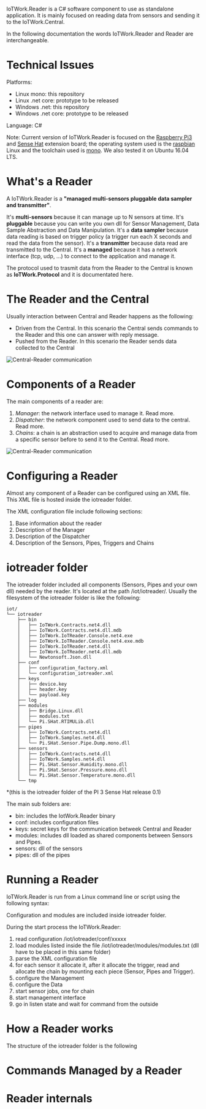 
IoTWork.Reader is a C# software component to use as standalone application.
It is mainly focused on reading data from sensors and sending it to the IoTWork.Central.

In the following documentation the words IoTWork.Reader and Reader are interchangeable.

# Technical Issues

Platforms: 

* Linux mono: this repository
* Linux .net core: prototype to be released
* Windows .net: this repository
* Windows .net core: prototype to be released

Language: C#

Note: Current version of IoTWork.Reader is focused on the [Raspberry Pi3](https://www.raspberrypi.org/) and [Sense Hat](https://www.raspberrypi.org/products/sense-hat/) extension board; the operating system used is the [raspbian](https://www.raspbian.org/) Linux and the toolchain used is [mono](http://www.mono-project.com/). We also tested it on Ubuntu 16.04 LTS.

# What's a Reader

A IoTWork.Reader is a **"managed multi-sensors pluggable data sampler and transmitter"**.

It's **multi-sensors** because it can manage up to N sensors at time.
It's **pluggable** because you can write you own dll for Sensor Management, Data Sample Abstraction and Data Manipulation.
It's a **data sampler** because data reading is based on trigger policy (a trigger run each X seconds and read the data from the sensor).
It's a **transmitter** because data read are transmitted to the Central.
It's a **managed** because it has a network interface (tcp, udp, ...) to connect to the application and manage it.

The protocol used to trasmit data from the Reader to the Central is known as **IoTWork.Protocol** and it is documentated here.

# The Reader and the Central

Usually interaction between Central and Reader happens as the following:

* Driven from the Central. In this scenario the Central sends commands to the Reader and this one can answer with reply message.
* Pushed from the Reader. In this scenario the Reader sends data collected to the Central

![Central-Reader communication](https://rawgit.com/samnium/IoTWork.Reader/master/images/IoTWork.Central.Reader.Communication.png)


# Components of a Reader

The main components of a reader are:

1. *Manager*: the network interface used to manage it. Read more.
2. *Dispatcher*: the network component used to send data to the central. Read more.
3. *Chains*: a chain is an abstraction used to acquire and manage data from a specific sensor before to send it to the Central. Read more.

![Central-Reader communication](https://rawgit.com/samnium/IoTWork.Reader/master/images/IoTWork.Reader.View.Components.png)


# Configuring a Reader

Almost any component of a Reader can be configured using an XML file.
This XML file is hosted inside the iotreader folder.

The XML configuration file include following sections:

1. Base information about the reader
2. Description of the Manager
3. Description of the Dispatcher
4. Description of the Sensors, Pipes, Triggers and Chains 

# iotreader folder

The iotreader folder included all components (Sensors, Pipes and your own dll) needed by the reader.
It's located at the path /iot/iotreader/.
Usually the filesystem of the iotreader folder is like the following:

```
iot/
└── iotreader
    ├── bin
    │   ├── IoTWork.Contracts.net4.dll
    │   ├── IoTWork.Contracts.net4.dll.mdb
    │   ├── IoTWork.IoTReader.Console.net4.exe
    │   ├── IoTWork.IoTReader.Console.net4.exe.mdb
    │   ├── IoTWork.IoTReader.net4.dll
    │   ├── IoTWork.IoTReader.net4.dll.mdb
    │   └── Newtonsoft.Json.dll
    ├── conf
    │   ├── configuration_factory.xml
    │   └── configuration_iotreader.xml
    ├── keys
    │   ├── device.key
    │   ├── header.key
    │   └── payload.key
    ├── log
    ├── modules
    │   ├── Bridge.Linux.dll
    │   ├── modules.txt
    │   └── Pi.SHat.RTIMULib.dll
    ├── pipes
    │   ├── IoTWork.Contracts.net4.dll
    │   ├── IoTWork.Samples.net4.dll
    │   └── Pi.SHat.Sensor.Pipe.Dump.mono.dll
    ├── sensors
    │   ├── IoTWork.Contracts.net4.dll
    │   ├── IoTWork.Samples.net4.dll
    │   ├── Pi.SHat.Sensor.Humidity.mono.dll
    │   ├── Pi.SHat.Sensor.Pressure.mono.dll
    │   └── Pi.SHat.Sensor.Temperature.mono.dll
    └── tmp
```

*(this is the iotreader folder of the PI 3 Sense Hat release 0.1)

The main sub folders are:

* bin: includes the IotWork.Reader binary
* conf: includes configuration files
* keys: secret keys for the communication betweek Central and Reader
* modules: includes dll loaded as shared components between Sensors and Pipes.
* sensors: dll of the sensors
* pipes: dll of the pipes

# Running a Reader

IoTWork.Reader is run from a Linux command line or script using the following syntax:


Configuration and modules are included inside iotreader folder.

During the start process the IoTWork.Reader:

1. read configuration /iot/iotreader/conf/xxxxx
2. load modules listed inside the file /iot/iotreader/modules/modules.txt (dll have to be placed in this same folder)
3. parse the XML configuration file
4. for each sensor it allocate it, after it allocate the trigger, read and allocate the chain by mounting each piece (Sensor, Pipes and Trigger).
5. configure the Management
6. configure the Data
7. start sensor jobs, one for chain
8. start management interface
9. go in listen state and wait for command from the outside

# How a Reader works

The structure of the  iotreader folder is the following

# Commands Managed by a Reader

# Reader internals

